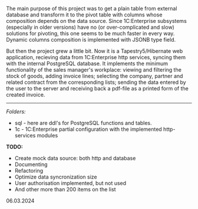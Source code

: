 The main purpose of this project was to get a plain table from external database and transform it to the pivot table with columns whose composition depends on the data source. Since 1C:Enterprise subsystems (especially in older versions) have no (or over-complicated and slow) solutions for pivoting, this one seems to be much faster in every way. Dynamic columns composition is implemented with JSONB type field.

But then the project grew a little bit. Now it is a Tapestry5/Hibernate web application, recieving data from 1C:Enterprise http services, syncing them with the internal PostgreSQL database. It implements the minimum functionality of the sales manager's workplace: viewing and filtering the stock of goods, adding invoice lines; selecting the company, partner and related contract from the corresponding lists; sending the data entered by the user to the server and receiving back a pdf-file as a printed form of the created invoice.

***

_Folders:_
* sql  - here are ddl's for PostgreSQL functions and tables.
* 1c   - 1C:Enterprise partial configuration with the implemented http-services modules 

**TODO:**
- Create mock data source: both http and database
- Documenting
- Refactoring
- Optimize data syncronization size
- User authorisation implemented, but not used
- And other more than 200 items on the list

06.03.2024

